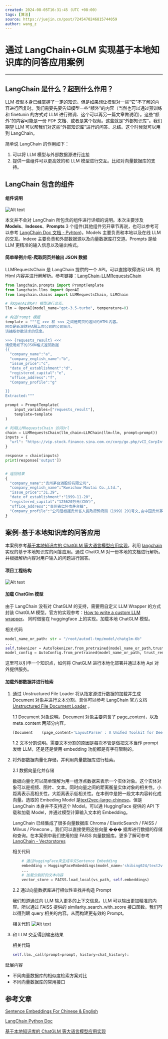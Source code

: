 ```yaml
---
created: 2024-08-05T16:31:45 (UTC +08:00)
tags: [算法]
source: https://juejin.cn/post/7245470246815744059
author: wang_z
---
```


# 通过 LangChain+GLM 实现基于本地知识库的问答应用案例

---

## LangChain 是什么？起到什么作用？

LLM 模型本身已经掌握了一定的知识。但是如果想让模型对一些“它”不了解的内容进行回复时。我们需要先要告知模型一些“额外”的内容（当然也可以通过预训练和 finetunin 的方式对 LLM 进行微调、这个可以再另一篇文章做说明）。这些“额外”的内容可能是一份 PDF 文档、或者是某个视频。这些就是“外部知识库”。我们期望 LLM 可以帮我们对这些“外部知识库”进行的问答、总结。这个时候就可以用到 LangChain。

简单说 LangChain 的作用如下：

1.  可以将 LLM 模型与外部数据源进行连接
2.  提供一些组件可以更高效的和 LLM 模型进行交互。比如对向量数据库的支持。

## LangChain 包含的组件

#### 组件说明

![Alt text](image-111.png)

本文并不会对 LangChain 所包含的组件进行详细的说明。本次主要涉及**Models**、**Indexes**、**Prompts** 3 个组件(其他组件另开章节再说，也可以参考可以参考 [LangChain Doc 文档 - Pyhton](https://python.langchain.com/en/latest/index.html))。Models 主要负责和本地以及在线 LLM 的交互。Indexe 主要负责和外部数据源以及向量数据库打交道。Prompts 是给 LLM 更精准的输入信息以及输出格式。

#### **简单举例介绍-爬取网页并输出 JSON 数据**

LLMRequestsChain 是 LangChain 提供的一个 API。可以直接取得访问 URL 的 Html 内容并进行解解析。参考链接：[LangChain-LLMRequestsChain](https://python.langchain.com/en/latest/modules/chains/examples/llm_requests.html)

```py
from langchain.prompts import PromptTemplate
from langchain.llms import OpenAI
from langchain.chains import LLMRequestsChain, LLMChain

# 和OpenAI的GPT 模型进行交互。
llm = OpenAI(model_name="gpt-3.5-turbo", temperature=0)

# 构造Prompt 模版
template = """在 >>> 和 <<< 之间是网页的返回的HTML内容。
网页是新浪财经A股上市公司的公司简介。
请抽取参数请求的信息。

>>> {requests_result} <<<
请使用如下的JSON格式返回数据
{{
  "company_name":"a",
  "company_english_name":"b",
  "issue_price":"c",
  "date_of_establishment":"d",
  "registered_capital":"e",
  "office_address":"f",
  "Company_profile":"g"

}}
Extracted:"""

prompt = PromptTemplate(
    input_variables=["requests_result"],
    template=template
)

# 利用LLMRequestsChain 访问Url
chain = LLMRequestsChain(llm_chain=LLMChain(llm=llm, prompt=prompt))
inputs = {
  "url": "https://vip.stock.finance.sina.com.cn/corp/go.php/vCI_CorpInfo/stockid/600519.phtml"
}

response = chain(inputs)
print(response['output'])


# 返回结果
{
  "company_name":"贵州茅台酒股份有限公司",
  "company_english_name":"Kweichow Moutai Co.,Ltd.",
  "issue_price":"31.39",
  "date_of_establishment":"1999-11-20",
  "registered_capital":"125620万元(CNY)",
  "office_address":"贵州省仁怀市茅台镇",
  "Company_profile":"公司是根据贵州省人民政府黔府函〔1999〕291号文,由中国贵州茅台酒厂有限责任公司作为主发起人,联合贵州茅台酒厂技术开发公司、贵州省轻纺集体工业联社、深圳清华大学研究院、中国食品发酵工业研究院、北京市糖业烟酒公司、江苏省糖烟酒总公司、上海捷强烟草糖酒(集团)有限公司于1999年11月20日共同发起设立的股份有限公司。经中国证监会证监发行字[2001]41号文核准并按照财政部企[2001]56号文件的批复,公司于2001年7月31日在上海证券交易所公开发行7,150万(其中,国有股存量发行650万股)A股股票。主营业务：贵州茅台酒系列产品的生产与销售,饮料、食品、包装材料的生产与销售,防伪技术开发;信息产业相关产品的研制和开发等。"
}

```

## 案例-基于本地知识库的问答应用

本案例参考[基于本地知识库的 ChatGLM 等大语言模型应用实现](https://github.com/imClumsyPanda/langchain-ChatGLM 'https://github.com/imClumsyPanda/langchain-ChatGLM')。利用 [langchain](https://github.com/hwchase17/langchain 'https://github.com/hwchase17/langchain') 实现的基于本地知识库的问答应用。通过 ChatGLM 对一份本地的文档进行解析。并根据解析内容对用户输入的问题进行回答。

#### 项目工程结构

![Alt text](image-112.png)

#### 加载 ChatGlm 模型

由于 LangChain 没有对 ChatGLM 的支持，需要用自定义 LLM Wrapper 的方式封装 ChatGLM 模型。官方的实现参考：[How to write a custom LLM wrapper](https://python.langchain.com/en/latest/modules/models/llms/examples/custom_llm.html)。 同时借鉴在 huggingface 上的实现。加载本地 ChatGLM 模型。

相关代码

```py
model_name_or_path: str = "/root/autodl-tmp/model/chatglm-6b"
...
self.tokenizer = AutoTokenizer.from_pretrained(model_name_or_path,trust_remote_code=True)
model_config = AutoConfig.from_pretrained(model_name_or_path, trust_remote_code=True)
```

这里可以引申一个知识点，如何将 ChatGLM 进行本地化部署并通过本地 Api 对外提供服务。

#### 加载外部数据并进行检索

1.  通过 Unstructured File Loader 将从指定源进行数据的加载并生成 Document 对象并进行文本分割。具体可以参考 LangChain 官方文档[Unstructured File Document Loader](https://python.langchain.com/en/latest/modules/indexes/document_loaders/examples/unstructured_file.html) 。

    1.1 Document 对象说明。Document 对象主要包含了 page_content，以及 meta_content 两部分内容。

    ```py
    [Document    (page_content='LayoutParser : A Uniﬁed Toolkit for Deep Learning Based Document Image Analysis',      lookup_str='',      metadata={'source': '../../layout-parser-paper.pdf'},      lookup_index=0)]
    ```

    1.2 文本分割说明。需要文本分割的原因是每次不管是做把文本当作 prompt 发给 LLM，还是还是使用 embedding 功能都是有字符限制的。

2.  将外部数据向量化存储，并利用向量数据库进行检索。

    2.1 数据向量化并存储

    数据向量化可以简单理解为用一组浮点数据来表示一个实体对象。这个实体对象可以是视频、图片、文本。同时向量之间的距离衡量实体对象的相关性。小距离表示高相关性，大距离表示低相关性。在本例中是把一段文本内容转化成向量。选取的 Embeding Model 是[text2vec-large-chinese](https://huggingface.co/GanymedeNil/text2vec-large-chinese/tree/main)。但是 LangChain 本身并不支持这个 Model。可以通 HuggingFace 提供的 API 下载和加载 Model，并通过模型计算输入文本的 Embedding。

    LangChain 已经集成了很多向量数据库 Chroma / ElasticSearch / FAISS / Milvus / Pinecone 。我们可以直接使用这些向量 ��� 据库进行数据的存储和查询。在本案例中我们使用的是 FAISS 向量数据库。更多了解可参考[LangChain - Vectorstores](https://python.langchain.com/en/latest/modules/indexes/vectorstores.html)

    相关代码

    ```py
        # 通过HuggingFace来生成中文Sentence Embedding
        embedding = HuggingFaceEmbeddings(model_name='shibing624/text2vec-base-chinese')
        ...
        # 加载分割好的文本内容
        vector_store = FAISS.load_local(vs_path, self.embeddings)
    ```

    2.2 通过向量数据库进行相似性查找并构造 Prompt

    我们知道通过向 LLM 输入更多的上下文信息。LLM 可以输出更加精准的内容。所以通过 FAISS 提供的 similarity_search_with_score 接口函数。我们可以得到跟 query 相关的内容。从而构建更有效的 Prompt。

    相关代码
    ![Alt text](image-113.png)

3.  和 LLM 交互得到输出结果

    相关代码

    ```py
    self.llm._call(prompt=prompt, history=chat_history):
    ```

延展内容

- 不同向量数据库的相似度检索方案对比
- 不同向量数据库的常用接口

## 参考文章

[Sentence Embeddings For Chinese & English](https://zhuanlan.zhihu.com/p/622017658 'https://zhuanlan.zhihu.com/p/622017658')

[LangChain Python Doc](https://python.langchain.com/en/latest/index.html 'https://python.langchain.com/en/latest/index.html')

[基于本地知识库的 ChatGLM 等大语言模型应用实现](https://github.com/imClumsyPanda/langchain-ChatGLM 'https://github.com/imClumsyPanda/langchain-ChatGLM')
